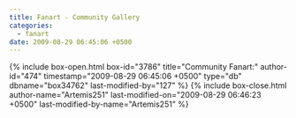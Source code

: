 ```yaml
---
title: Fanart - Community Gallery
categories:
  - fanart
date: 2009-08-29 06:45:06 +0500
---
```

{% include box-open.html box-id="3786" title="Community Fanart:" author-id="474" timestamp="2009-08-29 06:45:06 +0500" type="db" dbname="box34762" last-modified-by="127" %}
<navigator group="Fanart|Community" quantity="250" offdir="TRUE" /> <displaytor mode="thumbnail" />
{% include box-close.html author-name="Artemis251" last-modified-on="2009-08-29 06:46:23 +0500" last-modified-by-name="Artemis251" %}

